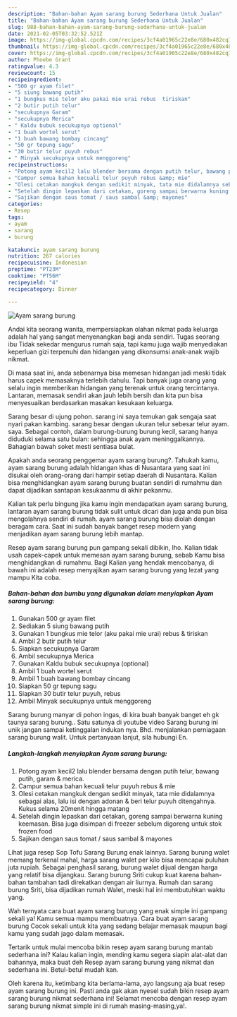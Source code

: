 ```yaml
---
description: "Bahan-bahan Ayam sarang burung Sederhana Untuk Jualan"
title: "Bahan-bahan Ayam sarang burung Sederhana Untuk Jualan"
slug: 988-bahan-bahan-ayam-sarang-burung-sederhana-untuk-jualan
date: 2021-02-05T03:32:52.521Z
image: https://img-global.cpcdn.com/recipes/3cf4a01965c22e8e/680x482cq70/ayam-sarang-burung-foto-resep-utama.jpg
thumbnail: https://img-global.cpcdn.com/recipes/3cf4a01965c22e8e/680x482cq70/ayam-sarang-burung-foto-resep-utama.jpg
cover: https://img-global.cpcdn.com/recipes/3cf4a01965c22e8e/680x482cq70/ayam-sarang-burung-foto-resep-utama.jpg
author: Phoebe Grant
ratingvalue: 4.3
reviewcount: 15
recipeingredient:
- "500 gr ayam filet"
- "5 siung bawang putih"
- "1 bungkus mie telor aku pakai mie urai rebus  tiriskan"
- "2 butir putih telur"
- "secukupnya Garam"
- "secukupnya Merica"
- " Kaldu bubuk secukupnya optional"
- "1 buah wortel serut"
- "1 buah bawang bombay cincang"
- "50 gr tepung sagu"
- "30 butir telur puyuh rebus"
- " Minyak secukupnya untuk menggoreng"
recipeinstructions:
- "Potong ayam kecil2 lalu blender bersama dengan putih telur, bawang putih, garam &amp; merica."
- "Campur semua bahan kecuali telur puyuh rebus &amp; mie"
- "Olesi cetakan mangkuk dengan sedikit minyak, tata mie didalamnya sebagai alas, lalu isi dengan adonan &amp; beri telur puyuh ditengahnya. Kukus selama 20menit hingga matang"
- "Setelah dingin lepaskan dari cetakan, goreng sampai berwarna kuning keemasan. Bisa juga disimpan di freezer sebelum digoreng untuk stok frozen food"
- "Sajikan dengan saus tomat / saus sambal &amp; mayones"
categories:
- Resep
tags:
- ayam
- sarang
- burung

katakunci: ayam sarang burung 
nutrition: 267 calories
recipecuisine: Indonesian
preptime: "PT23M"
cooktime: "PT56M"
recipeyield: "4"
recipecategory: Dinner

---
```



![Ayam sarang burung](https://img-global.cpcdn.com/recipes/3cf4a01965c22e8e/680x482cq70/ayam-sarang-burung-foto-resep-utama.jpg)

Andai kita seorang wanita, mempersiapkan olahan nikmat pada keluarga adalah hal yang sangat menyenangkan bagi anda sendiri. Tugas seorang ibu Tidak sekedar mengurus rumah saja, tapi kamu juga wajib menyediakan keperluan gizi terpenuhi dan hidangan yang dikonsumsi anak-anak wajib nikmat.

Di masa  saat ini, anda sebenarnya bisa memesan hidangan jadi meski tidak harus capek memasaknya terlebih dahulu. Tapi banyak juga orang yang selalu ingin memberikan hidangan yang terenak untuk orang tercintanya. Lantaran, memasak sendiri akan jauh lebih bersih dan kita pun bisa menyesuaikan berdasarkan masakan kesukaan keluarga. 

Sarang besar di ujung pohon. sarang ini saya temukan gak sengaja saat nyari pakan kambing. sarang besar dengan ukuran telur sebesar telur ayam. saya. Sebagai contoh, dalam burung-burung burung kecil, sarang hanya diduduki selama satu bulan: sehingga anak ayam meninggalkannya. Bahagian bawah soket mesti sentiasa bulat.

Apakah anda seorang penggemar ayam sarang burung?. Tahukah kamu, ayam sarang burung adalah hidangan khas di Nusantara yang saat ini disukai oleh orang-orang dari hampir setiap daerah di Nusantara. Kalian bisa menghidangkan ayam sarang burung buatan sendiri di rumahmu dan dapat dijadikan santapan kesukaanmu di akhir pekanmu.

Kalian tak perlu bingung jika kamu ingin mendapatkan ayam sarang burung, lantaran ayam sarang burung tidak sulit untuk dicari dan juga anda pun bisa mengolahnya sendiri di rumah. ayam sarang burung bisa diolah dengan beragam cara. Saat ini sudah banyak banget resep modern yang menjadikan ayam sarang burung lebih mantap.

Resep ayam sarang burung pun gampang sekali dibikin, lho. Kalian tidak usah capek-capek untuk memesan ayam sarang burung, sebab Kamu bisa menghidangkan di rumahmu. Bagi Kalian yang hendak mencobanya, di bawah ini adalah resep menyajikan ayam sarang burung yang lezat yang mampu Kita coba.

<!--inarticleads1-->

##### Bahan-bahan dan bumbu yang digunakan dalam menyiapkan Ayam sarang burung:

1. Gunakan 500 gr ayam filet
1. Sediakan 5 siung bawang putih
1. Gunakan 1 bungkus mie telor (aku pakai mie urai) rebus &amp; tiriskan
1. Ambil 2 butir putih telur
1. Siapkan secukupnya Garam
1. Ambil secukupnya Merica
1. Gunakan  Kaldu bubuk secukupnya (optional)
1. Ambil 1 buah wortel serut
1. Ambil 1 buah bawang bombay cincang
1. Siapkan 50 gr tepung sagu
1. Siapkan 30 butir telur puyuh, rebus
1. Ambil  Minyak secukupnya untuk menggoreng


Sarang burung manyar di pohon ingas, di kira buah banyak banget eh gk taunya sarang burung.. Satu satunya di youtube video Sarang burung ini unik jangan sampai ketinggalan indukan nya. Bhd. menjalankan perniagaan sarang burung walit. Untuk pertanyaan lanjut, sila hubungi En. 

<!--inarticleads2-->

##### Langkah-langkah menyiapkan Ayam sarang burung:

1. Potong ayam kecil2 lalu blender bersama dengan putih telur, bawang putih, garam &amp; merica.
1. Campur semua bahan kecuali telur puyuh rebus &amp; mie
1. Olesi cetakan mangkuk dengan sedikit minyak, tata mie didalamnya sebagai alas, lalu isi dengan adonan &amp; beri telur puyuh ditengahnya. Kukus selama 20menit hingga matang
1. Setelah dingin lepaskan dari cetakan, goreng sampai berwarna kuning keemasan. Bisa juga disimpan di freezer sebelum digoreng untuk stok frozen food
1. Sajikan dengan saus tomat / saus sambal &amp; mayones


Lihat juga resep Sop Tofu Sarang Burung enak lainnya. Sarang burung walet memang terkenal mahal, harga sarang walet per kilo bisa mencapai puluhan juta rupiah. Sebagai penghasil sarang, burung walet dijual dengan harga yang relatif bisa dijangkau. Sarang burung Sriti cukup kuat karena bahan-bahan tambahan tadi direkatkan dengan air liurnya. Rumah dan sarang burung Sriti, bisa dijadikan rumah Walet, meski hal ini membutuhkan waktu yang. 

Wah ternyata cara buat ayam sarang burung yang enak simple ini gampang sekali ya! Kamu semua mampu membuatnya. Cara buat ayam sarang burung Cocok sekali untuk kita yang sedang belajar memasak maupun bagi kamu yang sudah jago dalam memasak.

Tertarik untuk mulai mencoba bikin resep ayam sarang burung mantab sederhana ini? Kalau kalian ingin, mending kamu segera siapin alat-alat dan bahannya, maka buat deh Resep ayam sarang burung yang nikmat dan sederhana ini. Betul-betul mudah kan. 

Oleh karena itu, ketimbang kita berlama-lama, ayo langsung aja buat resep ayam sarang burung ini. Pasti anda gak akan nyesel sudah bikin resep ayam sarang burung nikmat sederhana ini! Selamat mencoba dengan resep ayam sarang burung nikmat simple ini di rumah masing-masing,ya!.

